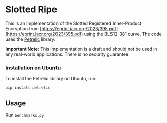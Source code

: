 # Slotted Ripe

This is an implementation of the Slotted Registered Inner-Product Encryption from [https://eprint.iacr.org/2023/395.pdf](https://eprint.iacr.org/2023/395.pdf) using the BLS12-381 curve. The code uses the [Petrelic](https://github.com/spring-epfl/petrelic/) library. 

**Important Note:** This implementation is a draft and should not be used in any real-world applications. There is no security guarantee.

### Installation on Ubuntu

To install the Petrelic library on Ubuntu, run:
```
pip install petrelic
```

## Usage

Run `benchmarks.py`
